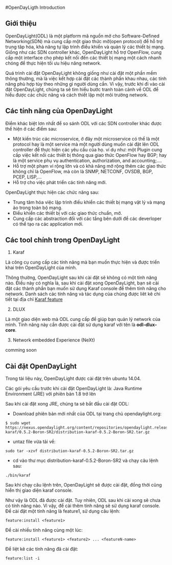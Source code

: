 #OpenDayLigth Introduction
## Giới thiệu
OpenDayLight(ODL) là một platform mã nguồn mở cho Software-Defined Networking(SDN) mà cung cấp một giao thức mở(open protocol) để hỗ trợ trung tâp hóa, khả năng tự lập trình điều khiển và quản lý các thiết bị mạng. Giống như các SDN controller khác, OpenDayLight hỗ trợ OpenFlow, cung cấp một interface cho phép kết nối đến các thiết bị mạng một cách nhanh chóng để thực hiện tối ưu hiệu năng network.

Quá trình cài đặt OpenDayLight không giống như cài đặt một phần mềm thông thường, mà là việc kết hợp cài đặt các thành phần khau nhau, các tính năng phù hợp tùy theo những gì người dùng cần. Vì vậy, trước khi đi vào cài đặt OpenDayLight, chúng ta sẽ tìm hiểu bước tranh toàn cảnh về ODL để hiểu được các chức năng và cách thiết lập một môi trường network.
## Các tính năng của OpenDayLight
Điểm khác biệt lơn nhất để so sánh ODL với các SDN controller khác được thể hiện ở các điểm sau:
- Một kiến trúc các microservice, ở đây một microservice có thể là một protocol hay là một service mà một người dùng muốn cài đặt lên ODL controller để thực hiện các yêu cầu của họ. ví dụ như: một Plugin cung cấp việc kết nối các thiết bị thông qua giao thức OpenFlow hay BGP; hay là một service phụ vụ authentication, authorization, and accounting;....
- Hỗ trợ một phạm vi rộng lớn và có khả năng mở rộng thêm các giao thức không chỉ là OpenFlow, mà còn là SNMP, NETCONF, OVSDB, BGP, PCEP, LISP,...
- Hỗ trợ cho việc phát triển các tính năng mới.

OpenDayLight thực hiện các chức năng sau:
- Trung tâm hóa việc lập trình điều khiển các thiết bị mạng vật lý và mạng ảo trong toàn bộ mạng.
- Điều khiển các thiết bị với các giao thức chuẩn, mở.
- Cung cấp các abstraction đối với các tầng bên dưới để các deverloper có thể tạo ra các application mới.


## Các tool chính trong OpenDayLight
1. Karaf

Là công cụ cung cấp các tính năng mà bạn muốn thực hiện và được triển khai trên OpenDayLight của mình.

Thông thường, OpenDayLight sau khi cài đặt sẽ không có một tính năng nào. Điều này có nghĩa là, sau khi cài đặt xong OpenDayLight, bạn sẽ cài đặt các thành phần bạn muốn sử dụng Karaf console để thêm tính năng cho network. Danh sách các tính năng và tác dụng của chúng được liêt kê chi tiết tại địa chỉ [Karaf feature](http://docs.opendaylight.org/en/stable-boron/getting-started-guide/karaf_features.html)

2. DLUX

Là một giao diện web mà ODL cung cấp để giúp bạn quản lý network của mình. Tính năng này cần được cài đặt sử dụng karaf với tên là **odl-dlux-core**.

3. Network embedded Experience (NeXt)

comming soon

## Cài đặt OpenDayLight
Trong tài liệu này, OpenDayLight được cài đặt trên ubuntu 14.04.

Các gói yêu cầu trước khi cài đặt OpenDayLight là: Java Runtime Environment (JRE) với phiên bản 1.8 trở lên

Sau khi cài đặt xong JRE, chúng ta sẽ bắt đầu cài đặt ODL:
- Download phiên bản mới nhất của ODL tại trang chủ opendaylight.org:

```
$ sudo wget https://nexus.opendaylight.org/content/repositories/opendaylight.release/org/opendaylight/integration/distribution-karaf/0.5.2-Boron-SR2/distribution-karaf-0.5.2-Boron-SR2.tar.gz
```
- untaz file vừa tải về:

```
sudo tar -xzvf distribution-karaf-0.5.2-Boron-SR2.tar.gz

```
- cd vào thư mục distribution-karaf-0.5.2-Boron-SR2 và chạy câu lệnh sau:

```
./bin/karaf

```
Sau khi chạy câu lệnh trên, OpenDayLight sẽ được cài đặt, đồng thời cũng hiển thị giao diện karaf console.

Như vậy là ODL đã được cài đặt. Tuy nhiên, ODL sau khi cài xong sẽ chưa có tính năng nào. Vì vậy, để cài thêm tính năng sẽ sử dụng karaf console.
Để cài đặt một tính năng là feature1, sử dụng câu lệnh:
```
feature:install <feature1>

```
Để cài nhiều tính năng cùng một lúc:
```
feature:install <feature1> <feature2> ... <featureN-name>

```
Để liệt kê các tính năng đã cài đặt:
```
feature:list -i

```
